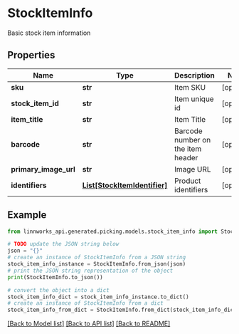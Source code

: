# StockItemInfo

Basic stock item information

## Properties

Name | Type | Description | Notes
------------ | ------------- | ------------- | -------------
**sku** | **str** | Item SKU | [optional] 
**stock_item_id** | **str** | Item unique id | [optional] 
**item_title** | **str** | Item Title | [optional] 
**barcode** | **str** | Barcode number on the item header | [optional] 
**primary_image_url** | **str** | Image URL | [optional] 
**identifiers** | [**List[StockItemIdentifier]**](StockItemIdentifier.md) | Product identifiers | [optional] 

## Example

```python
from linnworks_api.generated.picking.models.stock_item_info import StockItemInfo

# TODO update the JSON string below
json = "{}"
# create an instance of StockItemInfo from a JSON string
stock_item_info_instance = StockItemInfo.from_json(json)
# print the JSON string representation of the object
print(StockItemInfo.to_json())

# convert the object into a dict
stock_item_info_dict = stock_item_info_instance.to_dict()
# create an instance of StockItemInfo from a dict
stock_item_info_from_dict = StockItemInfo.from_dict(stock_item_info_dict)
```
[[Back to Model list]](../README.md#documentation-for-models) [[Back to API list]](../README.md#documentation-for-api-endpoints) [[Back to README]](../README.md)


